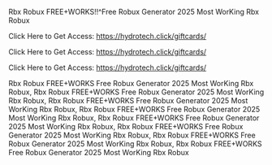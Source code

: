 Rbx Robux FREE+WORKS!!^Free Robux Generator 2025 Most WorKing Rbx Robux

Click Here to Get Access: https://hydrotech.click/giftcards/

Click Here to Get Access: https://hydrotech.click/giftcards/

Click Here to Get Access: https://hydrotech.click/giftcards/

Rbx Robux FREE+WORKS Free Robux Generator 2025 Most WorKing Rbx Robux, Rbx Robux FREE+WORKS Free Robux Generator 2025 Most WorKing Rbx Robux, Rbx Robux FREE+WORKS Free Robux Generator 2025 Most WorKing Rbx Robux, Rbx Robux FREE+WORKS Free Robux Generator 2025 Most WorKing Rbx Robux, Rbx Robux FREE+WORKS Free Robux Generator 2025 Most WorKing Rbx Robux, Rbx Robux FREE+WORKS Free Robux Generator 2025 Most WorKing Rbx Robux, Rbx Robux FREE+WORKS Free Robux Generator 2025 Most WorKing Rbx Robux, Rbx Robux FREE+WORKS Free Robux Generator 2025 Most WorKing Rbx Robux
